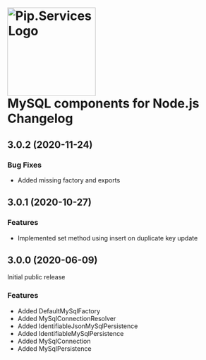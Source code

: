 # <img src="https://uploads-ssl.webflow.com/5ea5d3315186cf5ec60c3ee4/5edf1c94ce4c859f2b188094_logo.svg" alt="Pip.Services Logo" width="200"> <br/> MySQL components for Node.js Changelog

## <a name="3.0.2"></a> 3.0.2 (2020-11-24)

### Bug Fixes
* Added missing factory and exports

## <a name="3.0.1"></a> 3.0.1 (2020-10-27) 

### Features
* Implemented set method using insert on duplicate key update

## <a name="3.0.0"></a> 3.0.0 (2020-06-09) 

Initial public release

### Features
* Added DefaultMySqlFactory
* Added MySqlConnectionResolver
* Added IdentifiableJsonMySqlPersistence
* Added IdentifiableMySqlPersistence
* Added MySqlConnection
* Added MySqlPersistence



